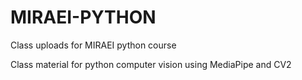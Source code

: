 # MIRAEI-PYTHON
Class uploads for MIRAEI python course

Class material for python computer vision using MediaPipe and CV2 
